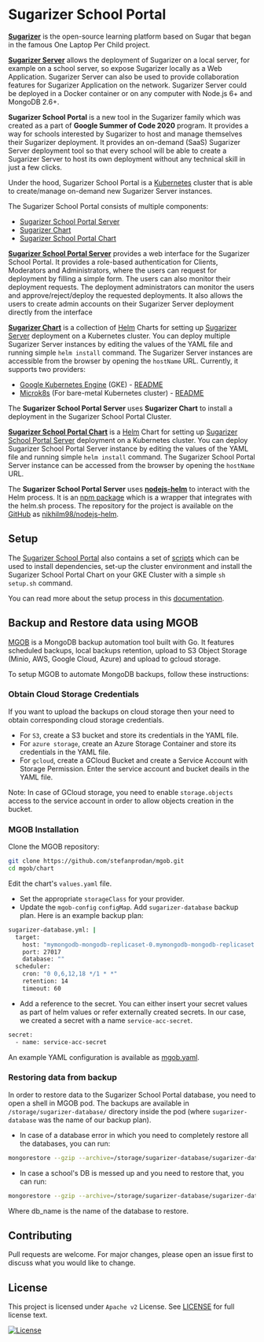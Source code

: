 # Sugarizer School Portal
[**Sugarizer**](https://github.com/llaske/sugarizer) is the open-source learning platform based on Sugar that began in the famous One Laptop Per Child project.

[**Sugarizer Server**](https://github.com/llaske/sugarizer-server) allows the deployment of Sugarizer on a local server, for example on a school server, so expose Sugarizer locally as a Web Application. Sugarizer Server can also be used to provide collaboration features for Sugarizer Application on the network. Sugarizer Server could be deployed in a Docker container or on any computer with Node.js 6+ and MongoDB 2.6+.

**Sugarizer School Portal** is a new tool in the Sugarizer family which was created as a part of **Google Summer of Code 2020** program. It provides a way for schools interested by Sugarizer to host and manage themselves their Sugarizer deployment. It provides an on-demand (SaaS) Sugarizer Server deployment tool so that every school will be able to create a Sugarizer Server to host its own deployment without any technical skill in just a few clicks.

Under the hood, Sugarizer School Portal is a [Kubernetes](https://kubernetes.io/) cluster that is able to create/manage on-demand new Sugarizer Server instances.

The Sugarizer School Portal consists of multiple components:
- [Sugarizer School Portal Server](https://github.com/nikhilm98/sugarizer-school-portal-server)
- [Sugarizer Chart](https://github.com/nikhilm98/sugarizer-chart)
- [Sugarizer School Portal Chart](https://github.com/nikhilm98/sugarizer-school-portal-chart)

[**Sugarizer School Portal Server**](https://github.com/nikhilm98/sugarizer-school-portal-server) provides a web interface for the Sugarizer School Portal. It provides a role-based authentication for Clients, Moderators and Administrators, where the users can request for deployment by filling a simple form. The users can also monitor their deployment requests. The deployment administrators can monitor the users and approve/reject/deploy the requested deployments. It also allows the users to create admin accounts on their Sugarizer Server deployment directly from the interface

[**Sugarizer Chart**](https://github.com/nikhilm98/sugarizer-chart) is a collection of [Helm](https://helm.sh/) Charts for setting up [Sugarizer Server](https://github.com/llaske/sugarizer-server) deployment on a Kubernetes cluster. You can deploy multiple Sugarizer Server instances by editing the values of the YAML file and running simple `helm install` command. The Sugarizer Server instances are accessible from the browser by opening the `hostName` URL. Currently, it supports two providers:
- [Google Kubernetes Engine](https://cloud.google.com/kubernetes-engine) (GKE) - [README](https://github.com/NikhilM98/sugarizer-chart/tree/master/gke-environment)
- [Microk8s](https://microk8s.io) (For bare-metal Kubernetes cluster) - [README](https://github.com/NikhilM98/sugarizer-chart/tree/master/microk8s-environment)

The **Sugarizer School Portal Server** uses **Sugarizer Chart** to install a deployment in the Sugarizer School Portal Cluster.

[**Sugarizer School Portal Chart**](https://github.com/nikhilm98/sugarizer-school-portal-chart) is a [Helm](https://helm.sh/) Chart for setting up [Sugarizer School Portal Server](https://github.com/nikhilm98/sugarizer-school-portal-server) deployment on a Kubernetes cluster. You can deploy Sugarizer School Portal Server instance by editing the values of the YAML file and running simple `helm install` command. The Sugarizer School Portal Server instance can be accessed from the browser by opening the `hostName` URL.

The **Sugarizer School Portal Server** uses [**nodejs-helm**](https://www.npmjs.com/package/nodejs-helm) to interact with the Helm process. It is an [npm package](https://www.npmjs.com) which is a wrapper that integrates with the helm.sh process. The repository for the project is available on the [GitHub](https://github.com/) as [nikhilm98/nodejs-helm](https://github.com/NikhilM98/nodejs-helm).

## Setup
The [Sugarizer School Portal](https://github.com/NikhilM98/sugarizer-school-portal) also contains a set of [scripts](https://github.com/NikhilM98/sugarizer-school-portal/blob/master/scripts) which can be used to install dependencies, set-up the cluster environment and install the Sugarizer School Portal Chart on your GKE Cluster with a simple `sh setup.sh` command.

You can read more about the setup process in this [documentation](https://github.com/NikhilM98/sugarizer-school-portal/blob/master/scripts/README.md).

## Backup and Restore data using MGOB
[MGOB](https://github.com/stefanprodan/mgob/) is a MongoDB backup automation tool built with Go. It features scheduled backups, local backups retention, upload to S3 Object Storage (Minio, AWS, Google Cloud, Azure) and upload to gcloud storage.

To setup MGOB to automate MongoDB backups, follow these instructions:

### Obtain Cloud Storage Credentials
If you want to upload the backups on cloud storage then your need to obtain corresponding cloud storage credentials.
- For `S3`, create a S3 bucket and store its credentials in the YAML file.
- For `azure storage`, create an Azure Storage Container and store its credentials in the YAML file.
- For `gcloud`, create a GCloud Bucket and create a Service Account with Storage Permission. Enter the service account and bucket deails in the YAML file.

Note: In case of GCloud storage, you need to enable `storage.objects` access to the service account in order to allow objects creation in the bucket.

### MGOB Installation
Clone the MGOB repository:
```bash
git clone https://github.com/stefanprodan/mgob.git
cd mgob/chart
```
Edit the chart's `values.yaml` file.
- Set the appropriate `storageClass` for your provider.
- Update the `mgob-config` `configMap`. Add `sugarizer-database` backup plan.
Here is an example backup plan:
```bash
sugarizer-database.yml: |
  target:
    host: "mymongodb-mongodb-replicaset-0.mymongodb-mongodb-replicaset.default,mymongodb-mongodb-replicaset-1.mymongodb-mongodb-replicaset.default,mymongodb-mongodb-replicaset-2.mymongodb-mongodb-replicaset.default"
    port: 27017
    database: ""
  scheduler:
    cron: "0 0,6,12,18 */1 * *"
    retention: 14
    timeout: 60
```
- Add a reference to the secret. You can either insert your secret values as part of helm values or refer externally created secrets. In our case, we created a secret with a name `service-acc-secret`.
```bash
secret:
  - name: service-acc-secret
```
An example YAML configuration is available as [mgob.yaml](examples/mgob.yaml).

### Restoring data from backup
In order to restore data to the Sugarizer School Portal database, you need to open a shell in MGOB pod. The backups are available in `/storage/sugarizer-database/` directory inside the pod (where `sugarizer-database` was the name of our backup plan).

- In case of a database error in which you need to completely restore all the databases, you can run:
```bash
mongorestore --gzip --archive=/storage/sugarizer-database/sugarizer-database-xxxxxxxxxx.gz --host mymongodb-mongodb-replicaset-0.mymongodb-mongodb-replicaset.default:27017 --drop
```
- In case a school's DB is messed up and you need to restore that, you can run:
```bash
mongorestore --gzip --archive=/storage/sugarizer-database/sugarizer-database-xxxxxxxxxx.gz --nsInclude="db_name.*" --host mymongodb-mongodb-replicaset-0.mymongodb-mongodb-replicaset.default:27017 --drop
```
Where db_name is the name of the database to restore.

## Contributing
Pull requests are welcome. For major changes, please open an issue first to discuss what you would like to change.

## License
This project is licensed under `Apache v2` License. See [LICENSE](LICENSE) for full license text.

[![License](https://img.shields.io/badge/License-Apache%202.0-blue.svg)](https://opensource.org/licenses/Apache-2.0)
